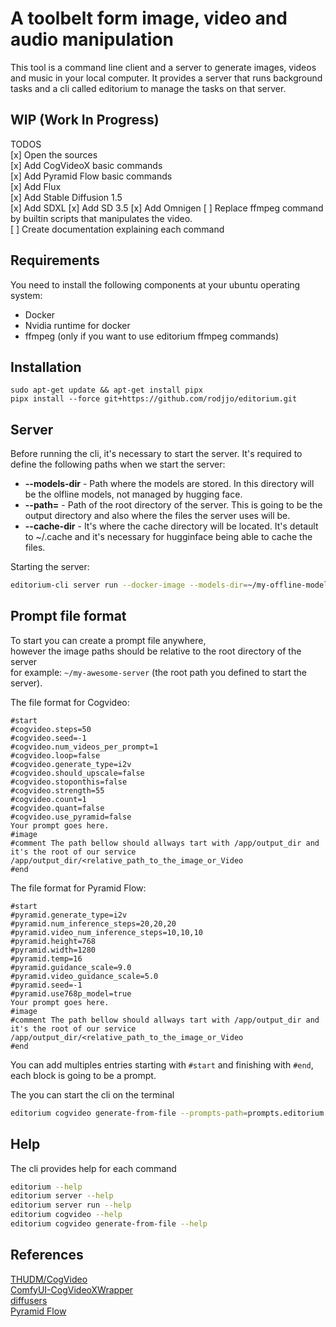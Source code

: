 # A toolbelt form image, video and audio manipulation

This tool is a command line client and a server to generate images, videos and music in your local computer.
It provides a server that runs background tasks and a cli called editorium to manage the tasks on that server.


## WIP (Work In Progress)

TODOS  
[x] Open the sources  
[x] Add CogVideoX basic commands  
[x] Add Pyramid Flow basic commands  
[x] Add Flux  
[x] Add Stable Diffusion 1.5  
[x] Add SDXL
[x] Add SD 3.5
[x] Add Omnigen
[ ] Replace ffmpeg command by builtin scripts that manipulates the video.  
[ ] Create documentation explaining each command  

## Requirements

You need to install the following components at your ubuntu operating system:

* Docker
* Nvidia runtime for docker
* ffmpeg  (only if you want to use editorium ffmpeg commands)

## Installation

```
sudo apt-get update && apt-get install pipx
pipx install --force git+https://github.com/rodjjo/editorium.git
```

## Server

Before running the cli, it's necessary to start the server.
It's required to define the following paths when we start the server:

* **--models-dir** - Path where the models are stored. In this directory will be the olfline models, not managed by hugging face.
* **--path=** - Path of the root directory of the server. This is going to be the output directory and also where the files the server uses will be.
* **--cache-dir** - It's where the cache directory will be located. It's detault to ~/.cache and it's necessary for hugginface being able to cache the files.

Starting the server:
```bash
editorium-cli server run --docker-image --models-dir=~/my-offline-models --path=~/my-awesome-server
```

## Prompt file format 

To start you can create a prompt file anywhere,  
however the image paths should be relative to the root directory of the server  
for example: `~/my-awesome-server` (the root path you defined to start the server).  

The file format for Cogvideo:
```text
#start
#cogvideo.steps=50
#cogvideo.seed=-1
#cogvideo.num_videos_per_prompt=1
#cogvideo.loop=false
#cogvideo.generate_type=i2v
#cogvideo.should_upscale=false
#cogvideo.stoponthis=false
#cogvideo.strength=55
#cogvideo.count=1
#cogvideo.quant=false
#cogvideo.use_pyramid=false
Your prompt goes here.
#image
#comment The path bellow should allways tart with /app/output_dir and it's the root of our service 
/app/output_dir/<relative_path_to_the_image_or_Video
#end
```

The file format for Pyramid Flow:
```text
#start
#pyramid.generate_type=i2v
#pyramid.num_inference_steps=20,20,20
#pyramid.video_num_inference_steps=10,10,10
#pyramid.height=768
#pyramid.width=1280
#pyramid.temp=16
#pyramid.guidance_scale=9.0
#pyramid.video_guidance_scale=5.0
#pyramid.seed=-1
#pyramid.use768p_model=true
Your prompt goes here.
#image
#comment The path bellow should allways tart with /app/output_dir and it's the root of our service 
/app/output_dir/<relative_path_to_the_image_or_Video
#end
```
You can add multiples entries starting with `#start` and finishing with `#end`, each block is going to be a prompt.



The you can start the cli on the terminal

```bash
editorium cogvideo generate-from-file --prompts-path=prompts.editorium
```

## Help

The cli provides help for each command
```bash
editorium --help
editorium server --help
editorium server run --help
editorium cogvideo --help
editorium cogvideo generate-from-file --help
```


## References

[THUDM/CogVideo](https://github.com/THUDM/CogVideo)  
[ComfyUI-CogVideoXWrapper](https://github.com/kijai/ComfyUI-CogVideoXWrapper)  
[diffusers](https://github.com/huggingface/diffusers/)  
[Pyramid Flow](https://github.com/jy0205/Pyramid-Flow)  
